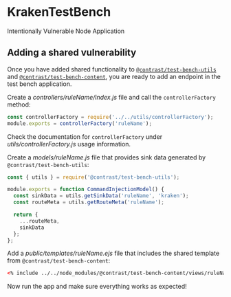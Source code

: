 KrakenTestBench
===========

Intentionally Vulnerable Node Application

## Adding a shared vulnerability
Once you have added shared functionality to
[`@contrast/test-bench-utils`](https://github.com/Contrast-Security-OSS/test-bench-utils)
and
[`@contrast/test-bench-content`](https://github.com/Contrast-Security-OSS/test-bench-content),
you are ready to add an endpoint in the test bench application.

Create a _controllers/ruleName/index.js_ file and call the `controllerFactory` method:
```js
const controllerFactory = require('../../utils/controllerFactory');
module.exports = controllerFactory('ruleName');
```

Check the documentation for `controllerFactory` under _utils/controllerFactory.js_
usage information.

Create a _models/ruleName.js_ file that provides sink data generated by `@contrast/test-bench-utils`:
```js
const { utils } = require('@contrast/test-bench-utils');

module.exports = function CommandInjectionModel() {
  const sinkData = utils.getSinkData('ruleName', 'kraken');
  const routeMeta = utils.getRouteMeta('ruleName');

  return {
    ...routeMeta,
    sinkData
  };
};
```

Add a _public/templates/ruleName.ejs_ file that includes the shared
template from `@contrast/test-bench-content`:
```html
<% include ../../node_modules/@contrast/test-bench-content/views/ruleName.ejs %>
```

Now run the app and make sure everything works as expected!
